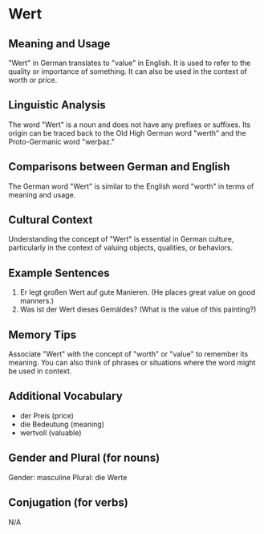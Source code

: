 # Wert
## Meaning and Usage
"Wert" in German translates to "value" in English. It is used to refer to the quality or importance of something. It can also be used in the context of worth or price.

## Linguistic Analysis
The word "Wert" is a noun and does not have any prefixes or suffixes. Its origin can be traced back to the Old High German word "werth" and the Proto-Germanic word "werþaz."

## Comparisons between German and English
The German word "Wert" is similar to the English word "worth" in terms of meaning and usage.

## Cultural Context
Understanding the concept of "Wert" is essential in German culture, particularly in the context of valuing objects, qualities, or behaviors.

## Example Sentences
1. Er legt großen Wert auf gute Manieren. (He places great value on good manners.)
2. Was ist der Wert dieses Gemäldes? (What is the value of this painting?)

## Memory Tips
Associate "Wert" with the concept of "worth" or "value" to remember its meaning. You can also think of phrases or situations where the word might be used in context.

## Additional Vocabulary
- der Preis (price)
- die Bedeutung (meaning)
- wertvoll (valuable)

## Gender and Plural (for nouns)
Gender: masculine
Plural: die Werte

## Conjugation (for verbs)
N/A